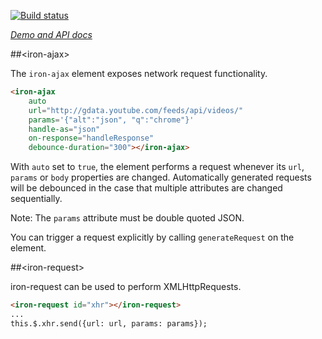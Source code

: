 
<!---

This README is automatically generated from the comments in these files:
iron-ajax.html  iron-request.html

Edit those files, and our readme bot will duplicate them over here!
Edit this file, and the bot will squash your changes :)

The bot does some handling of markdown. Please file a bug if it does the wrong
thing! https://github.com/PolymerLabs/tedium/issues

-->

[![Build status](https://travis-ci.org/PolymerElements/iron-ajax.svg?branch=master)](https://travis-ci.org/PolymerElements/iron-ajax)

_[Demo and API docs](https://elements.polymer-project.org/elements/iron-ajax)_


##&lt;iron-ajax&gt;

The `iron-ajax` element exposes network request functionality.

```html
<iron-ajax
    auto
    url="http://gdata.youtube.com/feeds/api/videos/"
    params='{"alt":"json", "q":"chrome"}'
    handle-as="json"
    on-response="handleResponse"
    debounce-duration="300"></iron-ajax>
```

With `auto` set to `true`, the element performs a request whenever
its `url`, `params` or `body` properties are changed. Automatically generated
requests will be debounced in the case that multiple attributes are changed
sequentially.

Note: The `params` attribute must be double quoted JSON.

You can trigger a request explicitly by calling `generateRequest` on the
element.



##&lt;iron-request&gt;

iron-request can be used to perform XMLHttpRequests.

```html
<iron-request id="xhr"></iron-request>
...
this.$.xhr.send({url: url, params: params});
```


